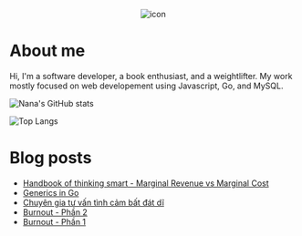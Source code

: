 <p align="center">
 <img width="auto" src="https://res.cloudinary.com/japananh/image/upload/v1638498299/Group_7_ltvipi.png" align="center" alt="icon" />
</p>

# About me

Hi, I'm a software developer, a book enthusiast, and a weightlifter. My work mostly focused on web developement using Javascript, Go, and MySQL.

![Nana's GitHub stats](https://github-readme-stats.vercel.app/api?username=japananh&theme=buefy&show_icons=true)

![Top Langs](https://github-readme-stats.vercel.app/api/top-langs/?username=japananh&layout=compact)

# Blog posts
<!-- BLOG-POST-LIST:START -->
- [Handbook of thinking smart - Marginal Revenue vs Marginal Cost](https://nanacoder.hashnode.dev/handbook-of-thinking-smart-marginal-revenue-vs-marginal-cost)
- [Generics in Go](https://nanacoder.hashnode.dev/generics-in-go)
- [Chuyên gia tư vấn tình cảm bất đát dĩ](https://nanacoder.hashnode.dev/chuyen-gia-tu-van-tinh-cam-bat-dat-di)
- [Burnout - Phần 2](https://nanacoder.hashnode.dev/burnout-phan-2)
- [Burnout - Phần 1](https://nanacoder.hashnode.dev/burnout-phan-1)
<!-- BLOG-POST-LIST:END -->
